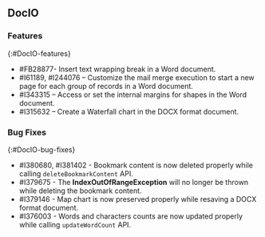 ## DocIO

### Features
{:#DocIO-features}

* \#FB28877- Insert text wrapping break in a Word document.
* \#I61189, #I244076 – Customize the mail merge execution to start a new page for each group of records in a Word document.
* \#I343315 – Access or set the internal margins for shapes in the Word document.
* \#I315632 – Create a Waterfall chart in the DOCX format document.


### Bug Fixes
{:#DocIO-bug-fixes}

* \#I380680, #I381402 - Bookmark content is now deleted properly while calling `deleteBookmarkContent` API.
* \#I379675 - The **IndexOutOfRangeException** will no longer be thrown while deleting the bookmark content.
* \#I379146 - Map chart is now preserved properly while resaving a DOCX format document. 
* \#I376003 - Words and characters counts are now updated properly while calling `updateWordCount` API.

